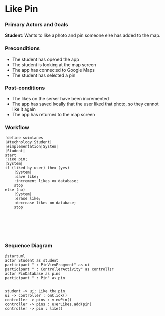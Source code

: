 # Like Pin

### Primary Actors and Goals

__Student__: Wants to like a photo and pin someone else has added to the map.


### Preconditions
* The student has opened the app
* The student is looking at the map screen
* The app has connected to Google Maps
* The student has selected a pin

### Post-conditions
* The likes on the server have been incremented
* The app has saved locally that the user liked that photo, so they cannot like it again
* The app has returned to the map screen

### Workflow
```plantuml
'define swimlanes
|#technology|Student|
|#implementation|System|
|Student|
start
:like pin;
|System|
if (liked by user) then (yes)
    |System|
    :save like;
    :increment likes on database;
    stop
else (no)
    |System|
    :erase like;
    :decrease likes on database;    
    stop







```

### Sequence Diagram


```plantuml
@startuml
actor Student as student
participant " : PinViewFragment" as ui
participant " : ControllerActivity" as controller
actor PinDatabase as pins
participant " : Pin" as pin


student -> ui: Like the pin 
ui -> controller : onClick()
controller -> pins : viewPin()
controller -> pins : userLikes.add(pin)
controller -> pin : like()
```
